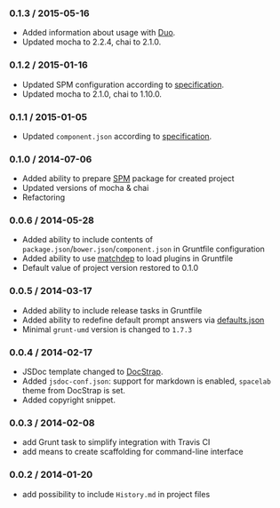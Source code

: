 ### 0.1.3 / 2015-05-16

* Added information about usage with [Duo](http://duojs.org).
* Updated mocha to 2.2.4, chai to 2.1.0.

### 0.1.2 / 2015-01-16

* Updated SPM configuration according to [specification](http://spmjs.io/documentation/package.json).
* Updated mocha to 2.1.0, chai to 1.10.0.

### 0.1.1 / 2015-01-05

* Updated `component.json` according to [specification](https://github.com/componentjs/spec/blob/master/component.json/specifications.md).

### 0.1.0 / 2014-07-06

* Added ability to prepare [SPM](http://spmjs.io) package for created project
* Updated versions of mocha & chai
* Refactoring

### 0.0.6 / 2014-05-28

* Added ability to include contents of `package.json`/`bower.json`/`component.json` in Gruntfile configuration
* Added ability to use [matchdep](https://github.com/tkellen/node-matchdep) to load plugins in Gruntfile
* Default value of project version restored to 0.1.0

### 0.0.5 / 2014-03-17

* Added ability to include release tasks in Gruntfile
* Added ability to redefine default prompt answers via [defaults.json](http://gruntjs.com/project-scaffolding#specifying-default-prompt-answers)
* Minimal `grunt-umd` version is changed to `1.7.3`

### 0.0.4 / 2014-02-17

* JSDoc template changed to [DocStrap](https://github.com/terryweiss/docstrap).
* Added `jsdoc-conf.json`: support for markdown is enabled, `spacelab` theme from DocStrap is set.
* Added copyright snippet.

### 0.0.3 / 2014-02-08

* add Grunt task to simplify integration with Travis CI
* add means to create scaffolding for command-line interface

### 0.0.2 / 2014-01-20

* add possibility to include `History.md` in project files
